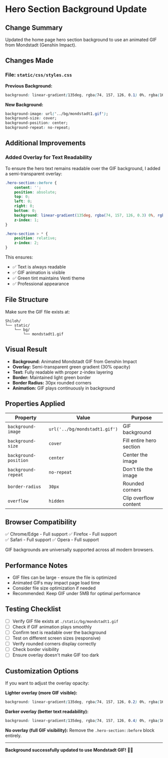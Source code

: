 # Hero Section Background Update

## Change Summary

Updated the home page hero section background to use an animated GIF from Mondstadt (Genshin Impact).

## Changes Made

### File: `static/css/styles.css`

**Previous Background:**
```css
background: linear-gradient(135deg, rgba(74, 157, 126, 0.1) 0%, rgba(168, 216, 195, 0.1) 100%);
```

**New Background:**
```css
background-image: url('../bg/mondstadt1.gif');
background-size: cover;
background-position: center;
background-repeat: no-repeat;
```

## Additional Improvements

### Added Overlay for Text Readability
To ensure the hero text remains readable over the GIF background, I added a semi-transparent overlay:

```css
.hero-section::before {
    content: '';
    position: absolute;
    top: 0;
    left: 0;
    right: 0;
    bottom: 0;
    background: linear-gradient(135deg, rgba(74, 157, 126, 0.3) 0%, rgba(168, 216, 195, 0.3) 100%);
    z-index: 1;
}

.hero-section > * {
    position: relative;
    z-index: 2;
}
```

This ensures:
- ✅ Text is always readable
- ✅ GIF animation is visible
- ✅ Green tint maintains Venti theme
- ✅ Professional appearance

## File Structure

Make sure the GIF file exists at:
```
Shiloh/
└── static/
    └── bg/
        └── mondstadt1.gif
```

## Visual Result

- **Background:** Animated Mondstadt GIF from Genshin Impact
- **Overlay:** Semi-transparent green gradient (30% opacity)
- **Text:** Fully readable with proper z-index layering
- **Border:** Maintained light green border
- **Border Radius:** 30px rounded corners
- **Animation:** GIF plays continuously in background

## Properties Applied

| Property | Value | Purpose |
|----------|-------|---------|
| `background-image` | `url('../bg/mondstadt1.gif')` | GIF background |
| `background-size` | `cover` | Fill entire hero section |
| `background-position` | `center` | Center the image |
| `background-repeat` | `no-repeat` | Don't tile the image |
| `border-radius` | `30px` | Rounded corners |
| `overflow` | `hidden` | Clip overflow content |

## Browser Compatibility

✅ Chrome/Edge - Full support
✅ Firefox - Full support  
✅ Safari - Full support
✅ Opera - Full support

GIF backgrounds are universally supported across all modern browsers.

## Performance Notes

- GIF files can be large - ensure the file is optimized
- Animated GIFs may impact page load time
- Consider file size optimization if needed
- Recommended: Keep GIF under 5MB for optimal performance

## Testing Checklist

- [ ] Verify GIF file exists at `./static/bg/mondstadt1.gif`
- [ ] Check if GIF animation plays smoothly
- [ ] Confirm text is readable over the background
- [ ] Test on different screen sizes (responsive)
- [ ] Verify rounded corners display correctly
- [ ] Check border visibility
- [ ] Ensure overlay doesn't make GIF too dark

## Customization Options

If you want to adjust the overlay opacity:

**Lighter overlay (more GIF visible):**
```css
background: linear-gradient(135deg, rgba(74, 157, 126, 0.2) 0%, rgba(168, 216, 195, 0.2) 100%);
```

**Darker overlay (better text readability):**
```css
background: linear-gradient(135deg, rgba(74, 157, 126, 0.4) 0%, rgba(168, 216, 195, 0.4) 100%);
```

**No overlay (full GIF visibility):**
Remove the `.hero-section::before` block entirely.

---

**Background successfully updated to use Mondstadt GIF!** 🎨✨

